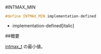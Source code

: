 #INTMAX_MIN
```cpp
#define INTMAX_MIN implementation-defined
```
* implementation-defined[italic]

##概要


[intmax_t](/reference/cstdint/intmax_t.md) の最小値。
